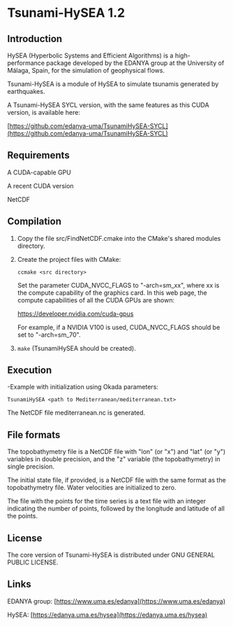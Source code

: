 # Tsunami-HySEA 1.2

## Introduction


HySEA (Hyperbolic Systems and Efficient Algorithms) is a high-performance package developed by the EDANYA group at the University of Málaga, Spain, for the simulation of geophysical flows.

Tsunami-HySEA is a module of HySEA to simulate tsunamis generated by earthquakes.

A Tsunami-HySEA SYCL version, with the same features as this CUDA version, is available here:

[https://github.com/edanya-uma/TsunamiHySEA-SYCL](https://github.com/edanya-uma/TsunamiHySEA-SYCL)


## Requirements

A CUDA-capable GPU

A recent CUDA version

NetCDF


## Compilation


1) Copy the file src/FindNetCDF.cmake into the CMake's shared modules directory.

2) Create the project files with CMake:

   `ccmake <src directory>`

   Set the parameter CUDA_NVCC_FLAGS to "-arch=sm_xx", where xx is the compute capability
   of the graphics card. In this web page, the compute capabilities of all the CUDA GPUs
   are shown:

   https://developer.nvidia.com/cuda-gpus

   For example, if a NVIDIA V100 is used, CUDA_NVCC_FLAGS should be set to "-arch=sm_70".

3) `make` (TsunamiHySEA should be created).


## Execution

-Example with initialization using Okada parameters:

 `TsunamiHySEA <path to Mediterranean/mediterranean.txt>`

 The NetCDF file mediterranean.nc is generated.


## File formats

The topobathymetry file is a NetCDF file with "lon" (or "x") and "lat" (or "y") variables in double precision, and the "z" variable (the topobathymetry) in single precision.

The initial state file, if provided, is a NetCDF file with the same format as the topobathymetry file. Water velocities are initialized to zero.

The file with the points for the time series is a text file with an integer indicating the number of points, followed by the longitude and latitude of all the points.


## License

The core version of Tsunami-HySEA is distributed under GNU GENERAL PUBLIC LICENSE.


## Links

EDANYA group: [https://www.uma.es/edanya](https://www.uma.es/edanya)

HySEA: [https://edanya.uma.es/hysea](https://edanya.uma.es/hysea)

